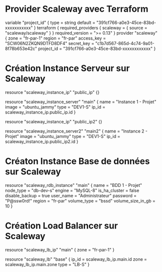 # Provider Scaleway avec Terraform

variable "project_id" {
  type        = string
  default = "391cf766-a0e3-45ce-83bd-xxxxxxxxxxx"
}
terraform {
  required_providers {
    scaleway = {
      source = "scaleway/scaleway"
    }
  }
  required_version = ">= 0.13"
}
provider "scaleway" {
  zone   = "fr-par-1"
  region = "fr-par"
  access_key = "SCW06N2ZKQN9DTFD8DF4"
  secret_key = "c1b7d567-865d-4c74-9a01-8f78b653e42c"
  project_id = "391cf766-a0e3-45ce-83bd-xxxxxxxxxxxx"
}

# Création Instance Serveur sur Scaleway
resource "scaleway_instance_ip" "public_ip" {}

resource "scaleway_instance_server" "main" {
  name  = "Instance 1 - Projet"
  image = "ubuntu_jammy"
  type  = "DEV1-S"
  ip_id = scaleway_instance_ip.public_ip.id
}

resource "scaleway_instance_ip" "public_ip2" {}

resource "scaleway_instance_server2" "main2" {
  name  = "Instance 2 - Projet"
  image = "ubuntu_jammy"
  type  = "DEV1-S"
  ip_id = scaleway_instance_ip.public_ip2.id
}

# Créaton Instance Base de données sur Scaleway

resource "scaleway_rdb_instance" "main" {
  name              = "BDD 1 - Projet"
  node_type         = "db-dev-s"
  engine            = "MySQL-8"
  is_ha_cluster     = false
  disable_backup    = true
  user_name         = "Administrateur"
  password          = "P@ssw0rd!"
  region            = "fr-par"
  volume_type       = "bssd"
  volume_size_in_gb = 10
}

# Création Load Balancer sur Scaleway

resource "scaleway_lb_ip" "main" {
  zone = "fr-par-1"
}

resource "scaleway_lb" "base" {
  ip_id  = scaleway_lb_ip.main.id
  zone   = scaleway_lb_ip.main.zone
  type   = "LB-S"
}